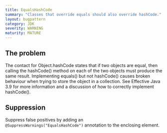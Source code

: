 ```yaml
---
title: EqualsHashCode
summary: "Classes that override equals should also override hashCode."
layout: bugpattern
category: JDK
severity: WARNING
maturity: MATURE
---
```


<!--
*** AUTO-GENERATED, DO NOT MODIFY ***
To make changes, edit the @BugPattern annotation or the explanation in docs/bugpattern.
-->

## The problem
The contact for Object.hashCode states that if two objects are equal, then calling the hashCode() method on each of the two objects must produce the same result. Implementing equals() but not hashCode() causes broken behaviour when trying to store the object in a collection. See Effective Java 3.9 for more information and a discussion of how to correctly implement hashCode().

## Suppression
Suppress false positives by adding an `@SuppressWarnings("EqualsHashCode")` annotation to the enclosing element.
